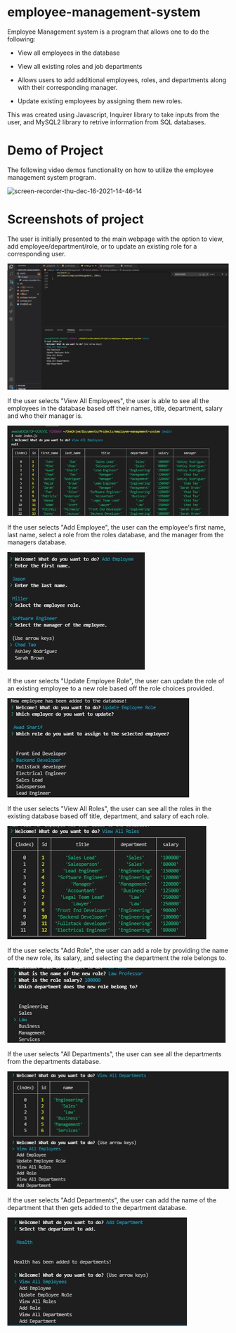 # employee-management-system

Employee Management system is a program that allows one to do the following:

- View all employees in the database

- View all existing roles and job departments

- Allows users to add additional employees, roles, and departments along with their corresponding manager.

- Update existing employees by assigning them new roles.

This was created using Javascript, Inquirer library to take inputs from the user, and MySQL2 library to retrive information from SQL databases.

# Demo of Project

The following video demos functionality on how to utilize the employee management system program.

![screen-recorder-thu-dec-16-2021-14-46-14](./assets/images/screen-recorder-thu-dec-16-2021-14-46-14.gif)

# Screenshots of project

The user is initially presented to the main webpage with the option to view, add employee/department/role, or to update an existing role for a corresponding user.

![alt-text](./assets/images/employee-management-pic-1.JPG "main-page-1")

If the user selects "View All Employees", the user is able to see all the employees in the database based off their names, title, department, salary and who their manager is.

![alt-text](./assets/images/employee-management-pic-2.JPG "main-page-2")

If the user selects "Add Employee", the user can the employee's first name, last name, select a role from the roles database, and the manager from the managers database.

![alt-text](./assets/images/employee-management-pic-3.JPG "main-page-3")

If the user selects "Update Employee Role", the user can update the role of an existing employee to a new role based off the role choices provided.

![alt-text](./assets/images/employee-management-pic-4.JPG "main-page-4")

If the user selects "View All Roles", the user can see all the roles in the existing database based off title, department, and salary of each role.

![alt-text](./assets/images/employee-management-pic-5.JPG "main-page-5")

If the user selects "Add Role", the user can add a role by providing the name of the new role, its salary, and selecting the department the role belongs to.

![alt-text](./assets/images/employee-management-pic-6.JPG "main-page-6")

If the user selects "All Departments", the user can see all the departments from the departments database.

![alt-text](./assets/images/employee-management-pic-7.JPG "main-page-7")

If the user selects "Add Departments", the user can add the name of the department that then gets added to the department database.

![alt-text](./assets/images/employee-management-pic-8.JPG "main-page-8")




